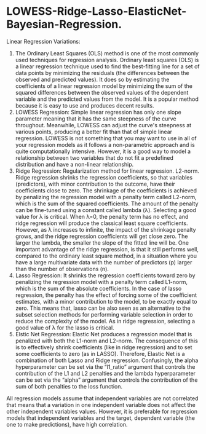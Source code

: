 # LOWESS-Ridge-Lasso-ElasticNet-Bayesian-Regression.
Linear Regression Variations: 
1) The Ordinary Least Squares (OLS) method is one of the most commonly used techniques for regression analysis.
Ordinary least squares (OLS) is a linear regression technique used to find the best-fitting line for a set of data points by minimizing the residuals (the differences between the observed and predicted values). It does so by estimating the coefficients of a linear regression model by minimizing the sum of the squared differences between the observed values of the dependent variable and the predicted values from the model. It is a popular method because it is easy to use and produces decent results. 
2) LOWESS Regression: Simple linear regression has only one slope parameter meaning that it has the same steepness of the curve throughout. Meanwhile, LOWESS can adjust the curve's steepness at various points, producing a better fit than that of simple linear regression. LOWESS is not something that you may want to use in all of your regression models as it follows a non-parametric approach and is quite computationally intensive. However, it is a good way to model a relationship between two variables that do not fit a predefined distribution and have a non-linear relationship.
3) Ridge Regression: Regularization method for linear regression. L2-norm. Ridge regression shrinks the regression coefficients, so that variables (predictors), with minor contribution to the outcome, have their coefficients close to zero. The shrinkage of the coefficients is achieved by penalizing the regression model with a penalty term called L2-norm, which is the sum of the squared coefficients. The amount of the penalty can be fine-tuned using a constant called lambda (λ). Selecting a good value for λ is critical.
When λ=0, the penalty term has no effect, and ridge regression will produce the classical least square coefficients. However, as λ increases to infinite, the impact of the shrinkage penalty grows, and the ridge regression coefficients will get close zero. The larger the lambda, the smaller the slope of the fitted line will be. 
One important advantage of the ridge regression, is that it still performs well, compared to the ordinary least square method, in a situation where you have a large multivariate data with the number of predictors (p) larger than the number of observations (n).
4) Lasso Regression: It shrinks the regression coefficients toward zero by penalizing the regression model with a penalty term called L1-norm, which is the sum of the absolute coefficients. In the case of lasso regression, the penalty has the effect of forcing some of the coefficient estimates, with a minor contribution to the model, to be exactly equal to zero. This means that, lasso can be also seen as an alternative to the subset selection methods for performing variable selection in order to reduce the complexity of the model.
As in ridge regression, selecting a good value of λ for the lasso is critical.
5) Elstic Net Regression: Elastic Net produces a regression model that is penalized with both the L1-norm and L2-norm. The consequence of this is to effectively shrink coefficients (like in ridge regression) and to set some coefficients to zero (as in LASSO). Therefore, Elastic Net is a combination of both Lasso and Ridge regression. Confusingly, the alpha hyperparameter can be set via the “l1_ratio” argument that controls the contribution of the L1 and L2 penalties and the lambda hyperparameter can be set via the “alpha” argument that controls the contribution of the sum of both penalties to the loss function. 

All regression models assume that independent variables are not correlated that means that a variation in one independent variable does not affect the other independent variables values.
However, it is preferable for regression models that independent variables and the target, dependent variable (the one to make predictions), have high correlation.



